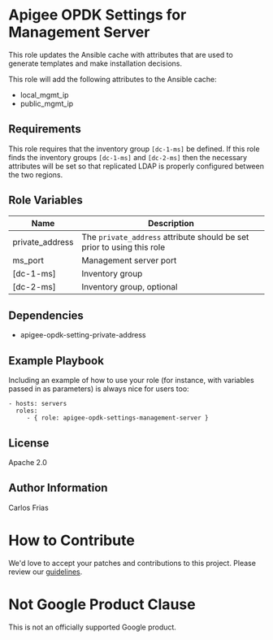 Apigee OPDK Settings for Management Server
=========

This role updates the Ansible cache with attributes that are used to generate templates and make 
installation decisions. 

This role will add the following attributes to the Ansible cache: 
* local_mgmt_ip
* public_mgmt_ip

Requirements
------------

This role requires that the inventory group `[dc-1-ms]` be defined. If this role finds the inventory
groups `[dc-1-ms]` and `[dc-2-ms]` then the necessary attributes will 
be set so that replicated LDAP is properly configured between the two regions. 

Role Variables
--------------

| Name | Description |
| --- | --- |
| private_address | The `private_address` attribute should be set prior to using this role |
| ms_port | Management server port |
| [dc-1-ms] | Inventory group |
| [dc-2-ms] | Inventory group, optional |

Dependencies
------------

* apigee-opdk-setting-private-address

Example Playbook
----------------

Including an example of how to use your role (for instance, with variables passed in as parameters) is always nice for users too:

    - hosts: servers
      roles:
         - { role: apigee-opdk-settings-management-server }

License
-------

Apache 2.0

Author Information
------------------

Carlos Frias
<!-- BEGIN Google How To Contribute -->
# How to Contribute

We'd love to accept your patches and contributions to this project. Please review our [guidelines](CONTRIBUTING.md).
<!-- END Google How To Contribute -->
<!-- BEGIN Google Required Disclaimer -->

# Not Google Product Clause

This is not an officially supported Google product.
<!-- END Google Required Disclaimer -->
